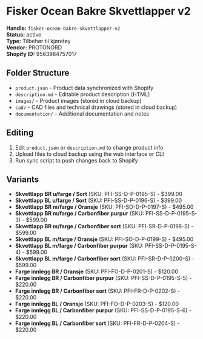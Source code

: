 # Fisker Ocean Bakre Skvettlapper v2

**Handle:** `fisker-ocean-bakre-skvettlapper-v2`  
**Status:** active  
**Type:** Tilbehør til kjøretøy  
**Vendor:** PROTONORD  
**Shopify ID:** 9563984757017  

## Folder Structure

- `product.json` - Product data synchronized with Shopify
- `description.md` - Editable product description (HTML)
- `images/` - Product images (stored in cloud backup)
- `cad/` - CAD files and technical drawings (stored in cloud backup)
- `documentation/` - Additional documentation and notes

## Editing

1. Edit `product.json` or `description.md` to change product info
2. Upload files to cloud backup using the web interface or CLI
3. Run sync script to push changes back to Shopify

## Variants

- **Skvettlapp BR u/farge / Sort** (SKU: PFI-SS-D-P-0195-S) - $399.00
- **Skvettlapp BL u/farge / Sort** (SKU: PFI-SS-D-P-0196-S) - $399.00
- **Skvettlapp BR m/farge / Oransje** (SKU: PFI-SO-D-P-0197-S) - $495.00
- **Skvettlapp BR m/farge / Carbonfiber purpur** (SKU: PFI-SS-D-P-0195-S-3) - $599.00
- **Skvettlapp BR m/farge / Carbonfiber sort** (SKU: PFI-SR-D-P-0198-S) - $599.00
- **Skvettlapp BL m/farge / Oransje** (SKU: PFI-SO-D-P-0199-S) - $495.00
- **Skvettlapp BL m/farge / Carbonfiber purpur** (SKU: PFI-SS-D-P-0195-S-4) - $599.00
- **Skvettlapp BL m/farge / Carbonfiber sort** (SKU: PFI-SR-D-P-0200-S) - $599.00
- **Farge innlegg BR / Oransje** (SKU: PFI-FO-D-P-0201-S) - $120.00
- **Farge innlegg BR / Carbonfiber purpur** (SKU: PFI-SS-D-P-0195-S-5) - $220.00
- **Farge innlegg BR / Carbonfiber sort** (SKU: PFI-FR-D-P-0202-S) - $220.00
- **Farge innlegg BL / Oransje** (SKU: PFI-FO-D-P-0203-S) - $120.00
- **Farge innlegg BL / Carbonfiber purpur** (SKU: PFI-SS-D-P-0195-S-6) - $220.00
- **Farge innlegg BL / Carbonfiber sort** (SKU: PFI-FR-D-P-0204-S) - $220.00
